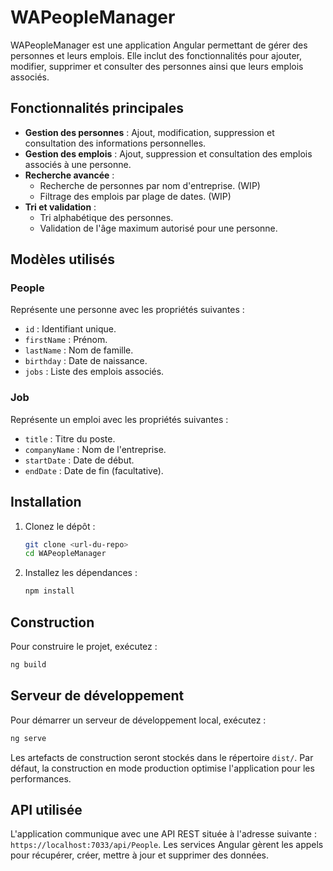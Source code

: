 # WAPeopleManager

WAPeopleManager est une application Angular permettant de gérer des personnes et leurs emplois. Elle inclut des fonctionnalités pour ajouter, modifier, supprimer et consulter des personnes ainsi que leurs emplois associés.

## Fonctionnalités principales

- **Gestion des personnes** : Ajout, modification, suppression et consultation des informations personnelles.
- **Gestion des emplois** : Ajout, suppression et consultation des emplois associés à une personne.
- **Recherche avancée** :
  - Recherche de personnes par nom d'entreprise. (WIP)
  - Filtrage des emplois par plage de dates. (WIP)
- **Tri et validation** :
  - Tri alphabétique des personnes.
  - Validation de l'âge maximum autorisé pour une personne.

## Modèles utilisés

### People
Représente une personne avec les propriétés suivantes :
- `id` : Identifiant unique.
- `firstName` : Prénom.
- `lastName` : Nom de famille.
- `birthday` : Date de naissance.
- `jobs` : Liste des emplois associés.

### Job
Représente un emploi avec les propriétés suivantes :
- `title` : Titre du poste.
- `companyName` : Nom de l'entreprise.
- `startDate` : Date de début.
- `endDate` : Date de fin (facultative).

## Installation

1. Clonez le dépôt :
   ```bash
   git clone <url-du-repo>
   cd WAPeopleManager
   ```

2. Installez les dépendances :
   ```bash
   npm install
   ```
## Construction

Pour construire le projet, exécutez :

```bash
ng build
```

## Serveur de développement

Pour démarrer un serveur de développement local, exécutez :

```bash
ng serve
```


Les artefacts de construction seront stockés dans le répertoire `dist/`. Par défaut, la construction en mode production optimise l'application pour les performances.


## API utilisée

L'application communique avec une API REST située à l'adresse suivante : `https://localhost:7033/api/People`. Les services Angular gèrent les appels pour récupérer, créer, mettre à jour et supprimer des données.

